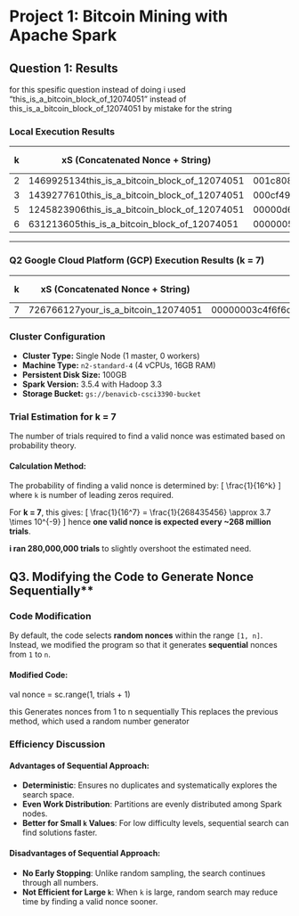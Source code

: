 # Project 1: Bitcoin Mining with Apache Spark


## **Question 1: Results**

for this spesific question instead of doing i used “this_is_a_bitcoin_block_of_12074051” instead of this_is_a_bitcoin_block_of_12074051 by mistake for the string

### **Local Execution Results**
| k  | xS (Concatenated Nonce + String) | Hash Value | Time Elapsed | Number of Trials |
|----|----------------------------------|------------|--------------|------------------|
| 2  | 1469925134this_is_a_bitcoin_block_of_12074051 | 001c808eb0354863de2e22c04f159d5648d704eb15eff887a259ab748157d83c | 1s | 200 |
| 3  | 1439277610this_is_a_bitcoin_block_of_12074051 | 000cf496c5c8a95a1dee35000ff216a59e6276c42fea56f8238bc4a6c3cf0aad | 1s | 3000 |
| 5  | 1245823906this_is_a_bitcoin_block_of_12074051 | 00000d600788035d3e0d4f59189e1c656afc1468a46da522d77e08da245f7451 | 1s | 150000 |
| 6  | 631213605this_is_a_bitcoin_block_of_12074051 | 0000005354ee65849570f22fcfbe632449be8764ed3a8b66d360dd20de3ab6c5 | 9s | 20,000,000 |

---

### **Q2 Google Cloud Platform (GCP) Execution Results (k = 7)**

| k  | xS (Concatenated Nonce + String) | Hash Value | Time Elapsed | Number of Trials |
|----|----------------------------------|------------|--------------|------------------|
| 7  | 726766127your_is_a_bitcoin_12074051 | 00000003c4f6f6ce8140ebde6f7e487f0058850b4738738afaf726fbe5730cb4 | 811s | 280,000,000 |

### **Cluster Configuration**
- **Cluster Type:** Single Node (1 master, 0 workers)
- **Machine Type:** `n2-standard-4` (4 vCPUs, 16GB RAM)
 - **Persistent Disk Size:** 100GB
- **Spark Version:** 3.5.4 with Hadoop 3.3
- **Storage Bucket:** `gs://benavicb-csci3390-bucket`

 ### **Trial Estimation for k = 7**
The number of trials required to find a valid nonce was estimated based on probability theory.

#### **Calculation Method:**
The probability of finding a valid nonce is determined by:
\[
\frac{1}{16^k}
\]
where `k` is number of leading zeros required.

For **k = 7**, this gives:
\[
\frac{1}{16^7} = \frac{1}{268435456} \approx 3.7 \times 10^{-9}
\]
hence **one valid nonce is expected every ~268 million trials**.

 **i ran 280,000,000 trials** to slightly overshoot the estimated need.


## Q3. Modifying the Code to Generate Nonce Sequentially**
### **Code Modification**
By default, the code selects **random nonces** within the range `[1, n]`. Instead, we modified the program so that it generates **sequential** nonces from `1` to `n`. 

#### **Modified Code:**
val nonce = sc.range(1, trials + 1) 

this Generates nonces from 1 to n sequentially
This replaces the previous method, which used a random number generator

### **Efficiency Discussion**
#### **Advantages of Sequential Approach:**
- **Deterministic**: Ensures no duplicates and systematically explores the search space.
- **Even Work Distribution**: Partitions are evenly distributed among Spark nodes.
- **Better for Small `k` Values**: For low difficulty levels, sequential search can find solutions faster.

#### **Disadvantages of Sequential Approach:**
- **No Early Stopping**: Unlike random sampling, the search continues through all numbers.
- **Not Efficient for Large `k`**: When `k` is large, random search may reduce time by finding a valid nonce sooner.
